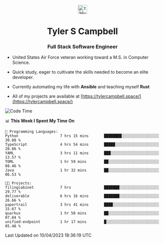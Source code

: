 <p align="center">
<a href="https://www.linkedin.com/in/t36campbell" target="blank"><img align="center" src="https://ik.imagekit.io/t36campbell/Portfolio/linkedin.png.original_m8bbGgPh6.png" alt="t36campbell" height="30" width="30" /></a>
</p>
<h1 align="center">Tyler S Campbell</h1>
<h3 align="center">Full Stack Software Engineer</h3>

* United States Air Force veteran working toward a M.S. in Computer Science.

* Quick study, eager to cultivate the skills needed to become an elite developer.

* Currently automating my life with **Ansible** and teaching myself **Rust**

* All of my projects are available at [https://tylercampbell.space/](https://tylercampbell.space/)

<!--START_SECTION:waka-->
![Code Time](http://img.shields.io/badge/Code%20Time-2%2C378%20hrs%2022%20mins-blue)

📊 **This Week I Spent My Time On** 

```text
💬 Programming Languages: 
Python                   7 hrs 15 mins       ████████░░░░░░░░░░░░░░░░░   30.88 % 
TypeScript               4 hrs 54 mins       █████░░░░░░░░░░░░░░░░░░░░   20.86 % 
YAML                     3 hrs 11 mins       ███░░░░░░░░░░░░░░░░░░░░░░   13.57 % 
TOML                     1 hr 59 mins        ██░░░░░░░░░░░░░░░░░░░░░░░   08.46 % 
Java                     1 hr 32 mins        ██░░░░░░░░░░░░░░░░░░░░░░░   06.53 % 

🐱‍💻 Projects: 
filingcabinet            7 hrs               ███████░░░░░░░░░░░░░░░░░░   29.77 % 
deliverable              6 hrs 16 mins       ███████░░░░░░░░░░░░░░░░░░   26.66 % 
papertrail               3 hrs 41 mins       ████░░░░░░░░░░░░░░░░░░░░░   15.67 % 
quarkus                  1 hr 50 mins        ██░░░░░░░░░░░░░░░░░░░░░░░   07.84 % 
unified-endpoint         1 hr 17 mins        █░░░░░░░░░░░░░░░░░░░░░░░░   05.48 % 
```


 Last Updated on 10/04/2023 18:36:19 UTC
<!--END_SECTION:waka-->
